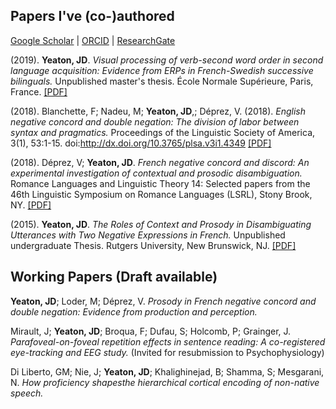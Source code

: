 ## Papers I've (co-)authored

[Google Scholar](https://scholar.google.fr/citations?user=YkzLBuwAAAAJ&hl=en) | 
[ORCID](https://orcid.org/0000-0002-6650-8080) | 
[ResearchGate](https://www.researchgate.net/profile/Jeremy_Yeaton)

(2019). **Yeaton, JD**. _Visual processing of verb-second word order in second language acquisition: Evidence from ERPs in French-Swedish successive bilinguals._ Unpublished master's thesis. École Normale Supérieure, Paris, France. [[PDF]](https://JeremyYeaton.github.io/papers/Yeaton_MasterThesis.pdf)

(2018). Blanchette, F; Nadeu, M; **Yeaton, JD**,; Déprez, V. (2018). _English negative concord and double negation: The division of labor between syntax and pragmatics._ Proceedings of the Linguistic Society of America, 3(1), 53:1-15. doi:http://dx.doi.org/10.3765/plsa.v3i1.4349 [[PDF]](https://JeremyYeaton.github.io/papers/LSA2018_EnglishNCandDN.pdf)

(2018). Déprez, V; **Yeaton, JD**. _French negative concord and discord: An experimental
investigation of contextual and prosodic disambiguation._ Romance Languages and Linguistic
Theory 14: Selected papers from the 46th Linguistic Symposium on Romance Languages (LSRL),
Stony Brook, NY. [[PDF]](https://JeremyYeaton.github.io/papers/lsrl_46.pdf)

(2015). **Yeaton, JD**. _The Roles of Context and Prosody in Disambiguating Utterances with Two Negative Expressions in French._ Unpublished undergraduate Thesis. Rutgers University, New Brunswick, NJ. [[PDF]](https://JeremyYeaton.github.io/papers/Yeaton_UndergradThesis.pdf)

## Working Papers (Draft available)
**Yeaton, JD**; Loder, M; Déprez, V. _Prosody in French negative concord and double negation:  Evidence from production and perception._

Mirault, J; **Yeaton, JD**; Broqua, F; Dufau, S; Holcomb, P; Grainger, J. _Parafoveal-on-foveal repetition effects in sentence reading:  A co-registered eye-tracking and EEG study._ (Invited for resubmission to Psychophysiology)

Di Liberto, GM; Nie, J; **Yeaton, JD**; Khalighinejad, B; Shamma, S; Mesgarani, N. _How proficiency shapesthe hierarchical cortical encoding of non-native speech._